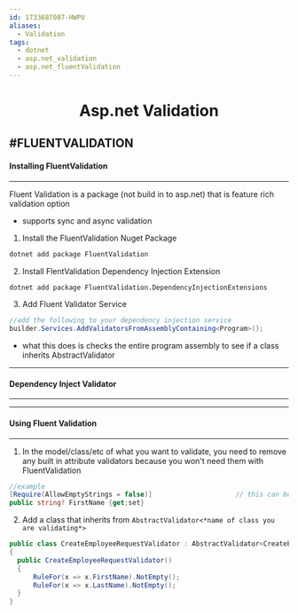 ```yaml
---
id: 1733687087-HWPU
aliases:
  - Validation
tags:
  - dotnet
  - asp.net_validation
  - asp.net_fluentValidation
---
```


<center>
<h1>Asp.net Validation</h1>
</center>






#FLUENTVALIDATION
---
#### Installing FluentValidation
---
 Fluent Validation is a package (not build in to asp.net) that is feature rich validation option
- supports sync and async validation

1) Install the FluentValidation Nuget Package
```bash
dotnet add package FluentValidation
```

2) Install FlentValidation Dependency Injection Extension
```bash
dotnet add package FluentValidation.DependencyInjectionExtensions
```

3) Add Fluent Validator Service
```cs
//add the following to your dependency injection service
builder.Services.AddValidatorsFromAssemblyContaining<Program>();
```
- what this does is checks the entire program assembly to see if a class inherits AbstractValidator


---
#### Dependency Inject Validator
---



---
#### Using Fluent Validation
---

1) In the model/class/etc of what you want to validate, you need to remove any built in attribute validators 
    because you won't need them with FluentValidation
```cs
//example
[Require(AllowEmptyStrings = false)]                     // this can be removed because we will have Fluent Validator
public string? FirstName {get;set}
```

2) Add a class that inherits from `AbstractValidator<*name of class you are validating*>`

```cs
public class CreateEmployeeRequestValidator : AbstractValidator<CreateEmployeeRequest>
{
  public CreateEmployeeRequestValidator()
  {
      RuleFor(x => x.FirstName).NotEmpty();
      RuleFor(x => x.LastName).NotEmpty();
  }
}
```
